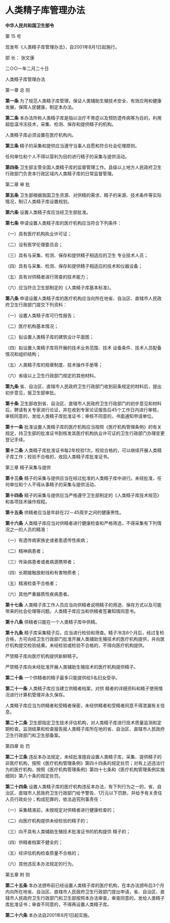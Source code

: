 # 人类精子库管理办法

**中华人民共和国卫生部令**

第 15 号

现发布《人类精子库管理办法》，自2001年8月1日起施行。

部 长： 张文康

二○○一年二月二十日

人类精子库管理办法

第一章 总 则

**第一条** 为了规范人类精子库管理，保证人类辅助生殖技术安全、有效应用和健康发展，保障人民健康，制定本办法。

**第二条** 本办法所称人类精子库是指以治疗不育症以及预防遗传病等为目的，利用超低温冷冻技术，采集、检测、保存和提供精子的机构。

人类精子库必须设置在医疗机构内。

**第三条** 精子的采集和提供应当遵守当事人自愿和符合社会伦理原则。

任何单位和个人不得以营利为目的进行精子的采集与提供活动。

**第四条** 卫生部主管全国人类精子库的监督管理工作。县级以上地方人民政府卫生行政部门负责本行政区域内人类精子库的日常监督管理。

第二章 审 批

**第五条** 卫生部根据我国卫生资源、对供精的需求、精子的来源、技术条件等实际情况，制订人类精子库设置规划。

**第六条** 设置人类精子库应当经卫生部批准。

**第七条** 申请设置人类精子库的医疗机构应当符合下列条件：

（一）具有医疗机构执业许可证；

（二）设有医学伦理委员会；

（三）具有与采集、检测、保存和提供精子相适应的卫生 专业技术人员；

（四）具有与采集、检测、保存和提供精子相适应的技术和仪器设备；

（五）具有对供精者进行筛查的技术能力；

（六）应当符合卫生部制定的《人类精子库基本标准》。

**第八条** 申请设置人类精子库的医疗机构应当向所在地省、自治区、直辖市人民政府卫生行政部门提交下列资料：

（一）设置人类精子库可行性报告；

（二）医疗机构基本情况；

（三）拟设置人类精子库的建筑设计平面图；

（四）拟设置人类精子库将开展的技术业务范围、技术 设备条件、技术人员配备情况和组织结构；

（五）人类精子库的规章制度、技术操作手册等；

（六）省级以上卫生行政部门规定的其他材料。

**第九条** 省、自治区、直辖市人民政府卫生行政部门收到前条规定的材料后，提出初步意见，报卫生部审批。

**第十条** 卫生部收到省、自治区、直辖市人民政府卫生行政部门的初步意见和材料后，聘请有关专家进行论证，并在收到专家论证报告后45个工作日内进行审核，审核同意的，发给人类精子库批准证书；审核不同意的，书面通知申请单位。

**第十一条** 批准设置人类精子库的医疗机构应当按照《医疗机构管理条例》的有关规定，持卫生部的批准证书到核发其医疗机构执业许可证的卫生行政部门办理变更登记手续。

**第十二条** 人类精子库批准证书每2年校验1次。校验合格的，可以继续开展人类精子库工作；校验不合格的，收回人类精子库批准证书。

第三章 精子采集与提供

**第十三条** 精子的采集与提供应当在经过批准的人类精子库中进行。未经批准，任何单位和个人不得从事精子的采集与提供活动。

**第十四条** 精子的采集与提供应当严格遵守卫生部制定的《人类精子库技术规范》和各项技术操作规程。

**第十五条** 供精者应当是年龄在22－45周岁之间的健康男性。

**第十六条** 人类精子库应当对供精者进行健康检查和严格筛选，不得采集有下列情况之一的人员的精液：

（一）有遗传病家族史或者患遗传性疾病；

（二）精神病患者；

（三）传染病患者或者病源携带者；

（四）长期接触放射线和有害物质者；

（五）精液检查不合格者；

（六）其他严重器质性疾病患者。

**第十七条** 人类精子库工作人员应当向供精者说明精子的用途、保存方式以及可能带来的社会伦理等问题。人类精子库应当和供精者签署知情同意书。

**第十八条** 供精者只能在一个人类精子库中供精。

**第十九条** 精子库采集精子后，应当进行检验和筛查。精子冷冻6个月后，经过复检合格，方可向经卫生行政部门批准开展人类辅助生殖技术的医疗机构提供，并向医疗机构提交检验结果。未经检验或检验不合格的，不得向医疗机构提供。

严禁精子库向医疗机构提供新鲜精子。

严禁精子库向未经批准开展人类辅助生殖技术的医疗机构提供精子。

**第二十条** 一个供精者的精子最多只能提供给5名妇女受孕。

**第二十一条** 人类精子库应当建立供精者档案，对供 精者的详细资料和精子使用情况进行计算机管理并永久保存。

人类精子库应当为供精者和受精者保密，未经供精者和受精者同意不得泄漏有关信息。

**第二十二条** 卫生部指定卫生技术评估机构，对人类精子库进行技术质量监测和定期检查。监测结果和检查报告报人类精子库所在地的省、自治区、直辖市人民政府卫生行政部门和卫生部备案。

第四章 处 罚

**第二十三条** 违反本办法规定，未经批准擅自设置人类精子库，采集、提供精子的非医疗机构，按照《医疗机构管理条例》第四十四条的规定处罚；对有上述违法行为的医疗机构，按照《医疗机构管理条例》第四十七条和《医疗机构管理条例实施细则》第八十条的规定处罚。

**第二十四条** 设置人类精子库的医疗机构违反本办法，有下列行为之一的，省、自治区、直辖市人民政府卫生行政部门给予警告、1万元以下罚款，并给予有关责任人员行政处分；构成犯罪的，依法追究刑事责任：

（一）采集精液前，未按规定对供精者进行健康检查的；

（二）向医疗机构提供未经检验的精子的；

（三）向不具有人类辅助生殖技术批准证书的机构提供 精子的；

（四）供精者档案不健全的；

（五）经评估机构检查质量不合格的；

（六）其他违反本办法规定的行为。

第五章 附 则

**第二十五条** 本办法颁布前已经设置人类精子库的医疗机构，在本办法颁布后3个月内向所在地省、自治区、直辖市人民政府卫生行政部门提出申请，省、自治区、直辖市人民政府卫生行政部门和卫生部按照本办法审查，审查同意的，发给人类精子库批准证书；审查不同意的，不得再设置人类精子库。

**第二十六条** 本办法自2001年8月1日起实施。
